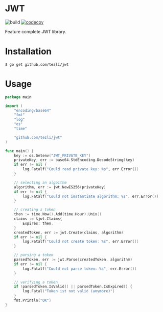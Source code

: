 # JWT
![build](https://github.com/tezli/jwt/actions/workflows/main.yml/badge.svg)
[![codecov](https://codecov.io/gh/tezli/jwt/branch/main/graph/badge.svg)](https://codecov.io/gh/tezli/jwt)

Feature complete JWT library.

# Installation

```shell
$ go get github.com/tezli/jwt
```

# Usage

```go
package main

import (
	"encoding/base64"
	"fmt"
	"log"
	"os"
	"time"

	"github.com/tezli/jwt"
)

func main() {
	key := os.Getenv("JWT_PRIVATE_KEY")
	privateKey, err := base64.StdEncoding.DecodeString(key)
	if err != nil {
		log.Fatalf("Could read private key: %s", err.Error())
	}

	// selecting an algoithm
	algorithm, err := jwt.NewES256(privateKey)
	if err != nil {
		log.Fatalf("Could not instantiate algorithm: %s", err.Error())
	}

	// creating a token
	then := time.Now().Add(time.Hour).Unix()
	claims := &jwt.Claims{
		Expires: then,
	}
	createdToken, err := jwt.Create(claims, algorithm)
	if err != nil {
		log.Fatalf("Could not create token: %s", err.Error())
	}

	// parsing a token
	parsedToken, err := jwt.Parse(createdToken, algorithm)
	if err != nil {
		log.Fatalf("Could not parse token: %s", err.Error())
	}

	// verifying a token
	if !parsedToken.IsValid() || parsedToken.IsExpired() {
		log.Fatal("Token ist not valid (anymore)")
	}
	fmt.Println("OK")
}

```
 
